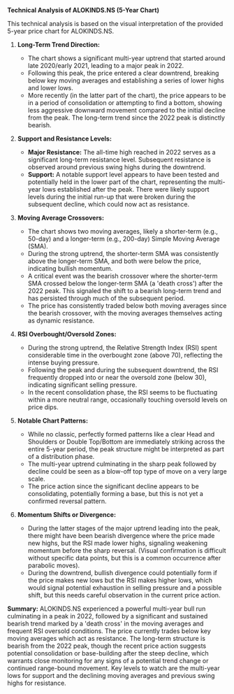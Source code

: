 **Technical Analysis of ALOKINDS.NS (5-Year Chart)**

This technical analysis is based on the visual interpretation of the provided 5-year price chart for ALOKINDS.NS.

1.  **Long-Term Trend Direction:**
    *   The chart shows a significant multi-year uptrend that started around late 2020/early 2021, leading to a major peak in 2022.
    *   Following this peak, the price entered a clear downtrend, breaking below key moving averages and establishing a series of lower highs and lower lows.
    *   More recently (in the latter part of the chart), the price appears to be in a period of consolidation or attempting to find a bottom, showing less aggressive downward movement compared to the initial decline from the peak. The long-term trend since the 2022 peak is distinctly bearish.

2.  **Support and Resistance Levels:**
    *   **Major Resistance:** The all-time high reached in 2022 serves as a significant long-term resistance level. Subsequent resistance is observed around previous swing highs during the downtrend.
    *   **Support:** A notable support level appears to have been tested and potentially held in the lower part of the chart, representing the multi-year lows established after the peak. There were likely support levels during the initial run-up that were broken during the subsequent decline, which could now act as resistance.

3.  **Moving Average Crossovers:**
    *   The chart shows two moving averages, likely a shorter-term (e.g., 50-day) and a longer-term (e.g., 200-day) Simple Moving Average (SMA).
    *   During the strong uptrend, the shorter-term SMA was consistently above the longer-term SMA, and both were below the price, indicating bullish momentum.
    *   A critical event was the bearish crossover where the shorter-term SMA crossed below the longer-term SMA (a 'death cross') after the 2022 peak. This signaled the shift to a bearish long-term trend and has persisted through much of the subsequent period.
    *   The price has consistently traded below both moving averages since the bearish crossover, with the moving averages themselves acting as dynamic resistance.

4.  **RSI Overbought/Oversold Zones:**
    *   During the strong uptrend, the Relative Strength Index (RSI) spent considerable time in the overbought zone (above 70), reflecting the intense buying pressure.
    *   Following the peak and during the subsequent downtrend, the RSI frequently dropped into or near the oversold zone (below 30), indicating significant selling pressure.
    *   In the recent consolidation phase, the RSI seems to be fluctuating within a more neutral range, occasionally touching oversold levels on price dips.

5.  **Notable Chart Patterns:**
    *   While no classic, perfectly formed patterns like a clear Head and Shoulders or Double Top/Bottom are immediately striking across the entire 5-year period, the peak structure might be interpreted as part of a distribution phase.
    *   The multi-year uptrend culminating in the sharp peak followed by decline could be seen as a blow-off top type of move on a very large scale.
    *   The price action since the significant decline appears to be consolidating, potentially forming a base, but this is not yet a confirmed reversal pattern.

6.  **Momentum Shifts or Divergence:**
    *   During the latter stages of the major uptrend leading into the peak, there might have been bearish divergence where the price made new highs, but the RSI made lower highs, signaling weakening momentum before the sharp reversal. (Visual confirmation is difficult without specific data points, but this is a common occurrence after parabolic moves).
    *   During the downtrend, bullish divergence could potentially form if the price makes new lows but the RSI makes higher lows, which would signal potential exhaustion in selling pressure and a possible shift, but this needs careful observation in the current price action.

**Summary:** ALOKINDS.NS experienced a powerful multi-year bull run culminating in a peak in 2022, followed by a significant and sustained bearish trend marked by a 'death cross' in the moving averages and frequent RSI oversold conditions. The price currently trades below key moving averages which act as resistance. The long-term structure is bearish from the 2022 peak, though the recent price action suggests potential consolidation or base-building after the steep decline, which warrants close monitoring for any signs of a potential trend change or continued range-bound movement. Key levels to watch are the multi-year lows for support and the declining moving averages and previous swing highs for resistance.
